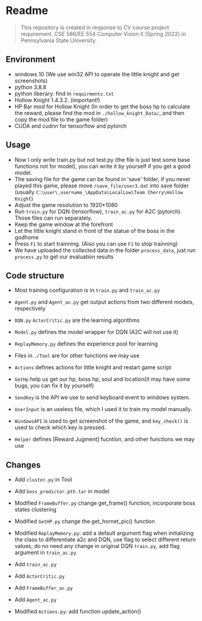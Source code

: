 # Readme
> This repository is created in response to CV course project requirement. CSE 586/EE 554 Computer Vision II (Spring 2022) in Pennsylvania State University. 

## Environment

- windows 10 (We use win32 API to operate the little knight and get screenshots)
- python 3.8.8
- python liberary: find in `requirments.txt`
- Hollow Knight 1.4.3.2. (important!)
- HP Bar mod for Hollow Knight (In order to get the boss hp to calculate the reward, please find the mod in `./hollow_knight_Data/`, and then copy the mod file to the game folder)
- CUDA and cudnn for tensorflow and pytorch

## Usage

- Now I only write train.py but not test.py (the file is just test some base functions not for model), you can write it by yourself if you get a good model.
- The saving file for the game can be found in 'save' folder, if you never played this game, please move `/save_file/user3.dat` into save folder (usually `C:\user\_username_\AppData\LocalLow\Team Cherry\Hollow Knight`)
- Adjust the game resolution to 1920*1080 
- Run `train.py` for DQN (tensorflow), `train_ac.py` for A2C (pytorch). Those files can run separately.  
- Keep the game window at the forefront 
- Let the little knight stand in front of the statue of the boss in the godhome
- Press `F1` to start trainning. (Also you can use `F1` to stop trainning)
- We have uploaded the collected data in the folder `process_data`, just run `process.py` to get our evaluation results

## Code structure
- Most training configuration is in `train.py` and `train_ac.py`
- `Agent.py` and `Agent_ac.py` get output actions from two different models, respectively
- `DQN.py` `ActorCritic.py` are the learning algorithms
- `Model.py` defines the model wrapper for DQN (A2C will not use it)
- `ReplayMemory.py` defines the experience pool for learning

- Files in `./Tool` are for other functions we may use
- `Actions` defines actions for little knight and restart game script
- `GetHp` help us get our hp, boss hp, soul and location(it may have some bugs, you can fix it by yourself)
- `SendKey` is the API we use to send keyboard event to windows system.
- `UserInput` is an useless file, which I used it to train my model manually.
- `WindowsAPI` is used to get screenshot of the game, and `key_check()` is used to check which key is pressed.
- `Helper` defines [Reward Jugment] fucntion, and other functions we may use

## Changes

- Add `cluster.py` in Tool
- Add `boss_predictor.pth.tar` in model
- Modified `FrameBuffer.py` change get_frame() function, incorporate boss states clustering
- Modified `GetHP.py` change the get_hornet_pic() function
- Modified `ReplayMemory.py`: add a default argument flag when initializing the class to differentiate a2c and DQN, use flag to select different return values, do no need any change in original DQN `train.py`, add flag argument in `train_ac.py`

- Add `train_ac.py`
- Add `ActorCritic.py`
- Add `FrameBuffer_ac.py`
- Add `Agent_ac.py`
- Modified `Actions.py`: add function update_action()



